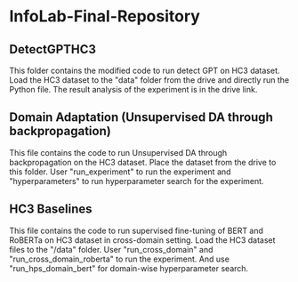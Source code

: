 # InfoLab-Final-Repository

## DetectGPTHC3
This folder contains the modified code to run detect GPT on HC3 dataset. Load the HC3 dataset to the "data" folder from the drive and directly run the Python file. The result analysis of the experiment is in the drive link.

## Domain Adaptation (Unsupervised DA through backpropagation)
This file contains the code to run Unsupervised DA through backpropagation on the HC3 dataset. Place the dataset from the drive to this folder. User "run_experiment" to run the experiment and "hyperparameters" to run hyperparameter search for the experiment.

## HC3 Baselines
This file contains the code to run supervised fine-tuning of BERT and RoBERTa on HC3 dataset in cross-domain setting. Load the HC3 dataset files to the "/data" folder. User "run_cross_domain" and "run_cross_domain_roberta" to run the experiment. And use "run_hps_domain_bert" for domain-wise hyperparameter search. 

